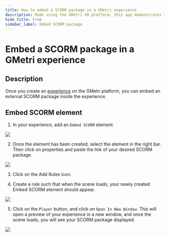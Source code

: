 ```yaml
---
title: How to embed a SCORM package in a GMetri experience
description: Made using the GMetri XR platform, this app demonstrates the compatibility of the GMetri platform with external services like chatbot.
hide_title: true
sidebar_label: Embed SCORM package
---
```


# Embed a SCORM package in a GMetri experience

## Description

Once you create an [experience](../../../Features/Create/experiences/) on the GMetri platform, you can embed an external SCORM package inside the experience.

## Embed SCORM element

1. In your experience, add an `Embed SCORM` element.

![](https://r.vrgmetri.com/image/q_90/gb-web/portal-docs/assets/img/screenshots/add-embed-scorm.png.jpg#boxShadow)

2. Once the element has been created, select the element in the right bar. Then click on properties and paste the link of your desired SCORM package.

![](https://r.vrgmetri.com/image/q_90/gb-web/portal-docs/assets/img/screenshots/scorm-link.png.jpg#boxShadow)

3. Click on the Add Rules icon.

4. Create a rule such that when the scene loads, your newly created Embed SCORM element should appear.

![](https://r.vrgmetri.com/image/q_90/gb-web/portal-docs/assets/img/screenshots/embed-scorm-connection.png.jpg#boxShadow)

5. Click on the `Player` button, and click on `Open In New Window`. This will open a preview of your experience in a new window, and once the scene loads, you will see your SCORM package displayed.

![](https://r.vrgmetri.com/image/q_90/gb-web/portal-docs/assets/img/screenshots/scorm-in-preview.png.jpg#boxShadow)